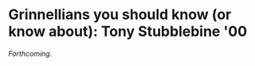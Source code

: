 Grinnellians you should know (or know about): Tony Stubblebine '00
==================================================================

*Forthcoming.*

